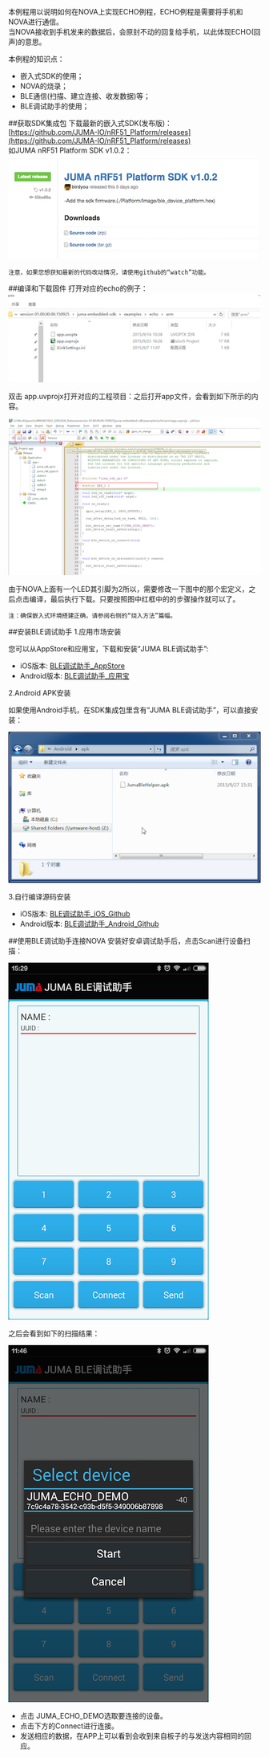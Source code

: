 本例程用以说明如何在NOVA上实现ECHO例程，ECHO例程是需要将手机和NOVA进行通信。  
当NOVA接收到手机发来的数据后，会原封不动的回复给手机，以此体现ECHO(回声)的意思。

本例程的知识点：

* 嵌入式SDK的使用；
* NOVA的烧录；
* BLE通信(扫描、建立连接、收发数据)等；
* BLE调试助手的使用；


##获取SDK集成包
下载最新的嵌入式SDK(发布版)：  
[https://github.com/JUMA-IO/nRF51_Platform/releases](https://github.com/JUMA-IO/nRF51_Platform/releases)  
如JUMA nRF51 Platform SDK v1.0.2：   
![](./images/sdk_release_n51.jpg)

```
注意，如果您想获知最新的代码改动情况，请使用github的“watch”功能。
```


##编译和下载固件
打开对应的echo的例子：  
![](./images/ECHO_path.png)

双击 app.uvprojx打开对应的工程项目：之后打开app文件，会看到如下所示的内容。  

![](./images/NOVA_DownLoad.png)

由于NOVA上面有一个LED其引脚为2所以，需要修改一下图中的那个宏定义，之后点击编译，最后执行下载。只要按照图中红框中的的步骤操作就可以了。

```
注：确保嵌入式环境搭建正确，请参阅右侧的“烧入方法”篇幅。
```

##安装BLE调试助手
1.应用市场安装

您可以从AppStore和应用宝，下载和安装“JUMA BLE调试助手”:

* iOS版本: [BLE调试助手_AppStore](https://itunes.apple.com/cn/app/juma-ble-diao-shi-zhu-shou/id1027737596?l=en&mt=8)
* Android版本: [BLE调试助手_应用宝](http://sj.qq.com/myapp/detail.htm?apkName=com.juma.helper)

2.Android APK安装

如果使用Android手机，在SDK集成包里含有“JUMA BLE调试助手”，可以直接安装：

![](./images/jumaBleHelper.png)  

3.自行编译源码安装

* iOS版本: [BLE调试助手_iOS_Github](https://github.com/JUMA-IO/BLE_Debugger_iOS)
* Android版本: [BLE调试助手_Android_Github](https://github.com/JUMA-IO/BLE_Debugger_Android)


##使用BLE调试助手连接NOVA
安装好安卓调试助手后，点击Scan进行设备扫描：

![](./images/Android_app.png)  

之后会看到如下的扫描结果：

![](./images/Android_scan.png)  

- 点击 JUMA_ECHO_DEMO选取要连接的设备。  
- 点击下方的Connect进行连接。
- 发送相应的数据，在APP上可以看到会收到来自板子的与发送内容相同的回应。

